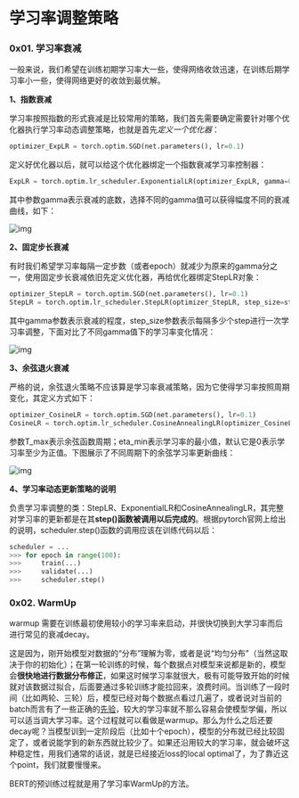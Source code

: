 # 学习率调整策略

### 0x01. 学习率衰减

一般来说，我们希望在训练初期学习率大一些，使得网络收敛迅速，在训练后期学习率小一些，使得网络更好的收敛到最优解。

**1、指数衰减**

学习率按照指数的形式衰减是比较常用的策略，我们首先需要确定需要针对哪个优化器执行学习率动态调整策略，也就是首先*定义一个优化器*：

```python
optimizer_ExpLR = torch.optim.SGD(net.parameters(), lr=0.1)
```

定义好优化器以后，就可以给这个优化器绑定一个指数衰减学习率控制器：

```python
ExpLR = torch.optim.lr_scheduler.ExponentialLR(optimizer_ExpLR, gamma=0.98)
```

其中参数gamma表示衰减的底数，选择不同的gamma值可以获得幅度不同的衰减曲线，如下：

![img](https://pic3.zhimg.com/80/v2-d990582cda2fc2aa88ae91d5aa17a6b6_1440w.jpg)



**2、固定步长衰减**

有时我们希望学习率每隔一定步数（或者epoch）就减少为原来的gamma分之一，使用固定步长衰减依旧先定义优化器，再给优化器绑定StepLR对象：

```python
optimizer_StepLR = torch.optim.SGD(net.parameters(), lr=0.1)
StepLR = torch.optim.lr_scheduler.StepLR(optimizer_StepLR, step_size=step_size, gamma=0.65)
```

其中gamma参数表示衰减的程度，step_size参数表示每隔多少个step进行一次学习率调整，下面对比了不同gamma值下的学习率变化情况：

![img](https://pic1.zhimg.com/80/v2-a1c38e6c8e26ad3e953d1ebb67d7243c_1440w.jpg)



**3、余弦退火衰减**

严格的说，余弦退火策略不应该算是学习率衰减策略，因为它使得学习率按照周期变化，其定义方式如下：

```python
optimizer_CosineLR = torch.optim.SGD(net.parameters(), lr=0.1)
CosineLR = torch.optim.lr_scheduler.CosineAnnealingLR(optimizer_CosineLR, T_max=150, eta_min=0)
```

参数T_max表示余弦函数周期；eta_min表示学习率的最小值，默认它是0表示学习率至少为正值。下图展示了不同周期下的余弦学习率更新曲线：

![img](https://pic2.zhimg.com/80/v2-bb255df05eb665cc6530845bde637bc9_1440w.jpg)



**4、学习率动态更新策略的说明**

负责学习率调整的类：StepLR、ExponentialLR和CosineAnnealingLR，其完整对学习率的更新都是在其**step()函数被调用以后完成的**。根据pytorch官网上给出的说明，scheduler.step()函数的调用应该在训练代码以后：

```python
scheduler = ...
>>> for epoch in range(100):
>>>     train(...)
>>>     validate(...)
>>>     scheduler.step()
```



### 0x02. WarmUp

warmup 需要在训练最初使用较小的学习率来启动，并很快切换到大学习率而后进行常见的衰减decay。

这是因为，刚开始模型对数据的“分布”理解为零，或者是说“均匀分布”（当然这取决于你的初始化）；在第一轮训练的时候，每个数据点对模型来说都是新的，模型会**很快地进行数据分布修正**，如果这时候学习率就很大，极有可能导致开始的时候就对该数据过拟合，后面要通过多轮训练才能拉回来，浪费时间。当训练了一段时间（比如两轮、三轮）后，模型已经对每个数据点看过几遍了，或者说对当前的batch而言有了一些正确的[先验](https://www.zhihu.com/search?q=%E5%85%88%E9%AA%8C&search_source=Entity&hybrid_search_source=Entity&hybrid_search_extra=%7B%22sourceType%22%3A%22article%22%2C%22sourceId%22%3A438851458%7D)，较大的学习率就不那么容易会使模型学偏，所以可以适当调大学习率。这个过程就可以看做是warmup。那么为什么之后还要decay呢？当模型训到一定阶段后（比如十个epoch），模型的分布就已经比较固定了，或者说能学到的新东西就比较少了。如果还沿用较大的学习率，就会破坏这种稳定性，用我们通常的话说，就是已经接近loss的local optimal了，为了靠近这个point，我们就要慢慢来。



BERT的预训练过程就是用了学习率WarmUp的方法。